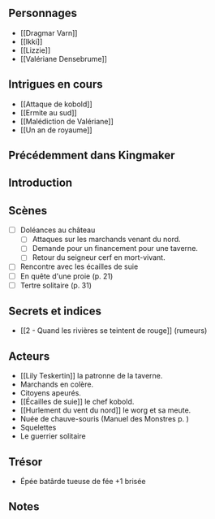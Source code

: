 ## Personnages
- [[Dragmar Varn]]
- [[Ikki]]
- [[Lizzie]]
- [[Valériane Densebrume]]
## Intrigues en cours
- [[Attaque de kobold]]
- [[Ermite au sud]]
- [[Malédiction de Valériane]]
- [[Un an de royaume]]
## Précédemment dans Kingmaker
## Introduction
## Scènes
- [ ] Doléances au château
	- [ ] Attaques sur les marchands venant du nord.
	- [ ] Demande pour un financement pour une taverne.
	- [ ] Retour du seigneur cerf en mort-vivant.
- [ ] Rencontre avec les écailles de suie
- [ ] En quête d'une proie (p. 21)
- [ ] Tertre solitaire (p. 31)
## Secrets et indices
- [[2 - Quand les rivières se teintent de rouge]] (rumeurs)
## Acteurs
- [[Lily Teskertin]] la patronne de la taverne.
- Marchands en colère.
- Citoyens apeurés.
- [[Écailles de suie]] le chef kobold.
- [[Hurlement du vent du nord]] le worg et sa meute.
- Nuée de chauve-souris (Manuel des Monstres p. )
- Squelettes
- Le guerrier solitaire
## Trésor
- Épée batârde tueuse de fée +1 brisée
## Notes
